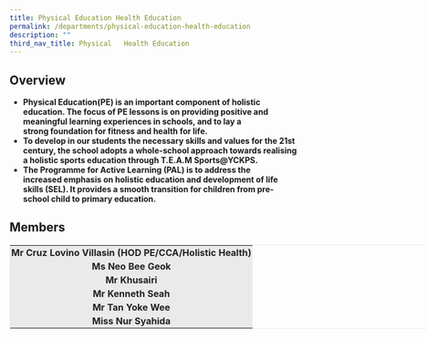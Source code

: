 ```yaml
---
title: Physical Education Health Education
permalink: /departments/physical-education-health-education
description: ""
third_nav_title: Physical   Health Education
---
```

Overview
--------

*   **Physical Education(PE) is an important component of holistic education. The focus of PE lessons is on providing positive and meaningful learning experiences in schools, and to lay a strong foundation for fitness and health for life.**
*   **To develop in our students the necessary skills and values for the 21st century, the school adopts a whole-school approach towards realising a holistic sports education through T.E.A.M Sports@YCKPS.**
*   **The Programme for Active Learning (PAL) is to address the increased emphasis on holistic education and development of life skills (SEL). It provides a smooth transition for children from pre-school child to primary education.**

Members
-------

<table class="iveo_table ives_tab_1" style="margin: 0px; outline: 0px; padding: 0px; border: 1px solid rgb(234, 234, 234); width: 880px;"><tbody style="margin: 0px; outline: 0px; padding: 0px;"><tr style="margin: 0px; outline: 0px; padding: 0px;"><td style="margin: 0px; outline: 0px; padding: 2px; text-align: center; background-color: rgb(234, 234, 234); color: rgb(34, 34, 34);"><strong style="margin: 0px; outline: 0px; padding: 0px;">Mr Cruz Lovino Villasin (HOD PE/CCA/Holistic Health)</strong></td></tr><tr style="margin: 0px; outline: 0px; padding: 0px;"><td style="margin: 0px; outline: 0px; padding: 2px; text-align: center; background-color: rgb(234, 234, 234); color: rgb(34, 34, 34);"><strong style="margin: 0px; outline: 0px; padding: 0px;">Ms Neo Bee Geok</strong></td></tr><tr style="margin: 0px; outline: 0px; padding: 0px;"><td style="margin: 0px; outline: 0px; padding: 2px; text-align: center; background-color: rgb(234, 234, 234); color: rgb(34, 34, 34);"><strong style="margin: 0px; outline: 0px; padding: 0px;">Mr Khusairi</strong></td></tr><tr style="margin: 0px; outline: 0px; padding: 0px;"><td style="margin: 0px; outline: 0px; padding: 2px; text-align: center; background-color: rgb(234, 234, 234); color: rgb(34, 34, 34);"><strong style="margin: 0px; outline: 0px; padding: 0px;">Mr Kenneth Seah</strong><strong style="margin: 0px; outline: 0px; padding: 0px;"></strong></td></tr><tr style="margin: 0px; outline: 0px; padding: 0px;"><td style="margin: 0px; outline: 0px; padding: 2px; text-align: center; background-color: rgb(234, 234, 234); color: rgb(34, 34, 34);"><strong style="margin: 0px; outline: 0px; padding: 0px;">Mr Tan Yoke Wee</strong></td></tr><tr style="margin: 0px; outline: 0px; padding: 0px;"><td style="margin: 0px; outline: 0px; padding: 2px; text-align: center; background-color: rgb(234, 234, 234); color: rgb(34, 34, 34);"><b style="margin: 0px; outline: 0px; padding: 0px;">Miss Nur Syahida</b></td></tr></tbody></table>